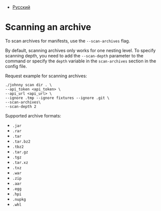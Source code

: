 - [Русский](../../agent/scan-archive/)

# Scanning an archive

To scan archives for manifests, use the `--scan-archives` flag.

By default, scanning archives only works for one nesting level. To specify scanning depth, you need to add the `--scan-depth` parameter to the command or specify the `depth` variable in the `scan-archives` section in the config file.

Request example for scanning archives:

```
./johnny scan dir . \
--api_token <api_token> \
--api_url <api_url> \
--ignore .tmp --ignore fixtures --ignore .git \
--scan-archives\
--scan-depth 2
```

Supported archive formats:

- `.jar`
- `.rar`
- `.tar`
- `.tar.bz2`
- `.tbz2`
- `.tar.gz`
- `.tgz`
- `.tar.xz`
- `.txz`
- `.war`
- `.zip`
- `.aar`
- `.egg`
- `.hpi`
- `.nupkg`
- `.whl`
